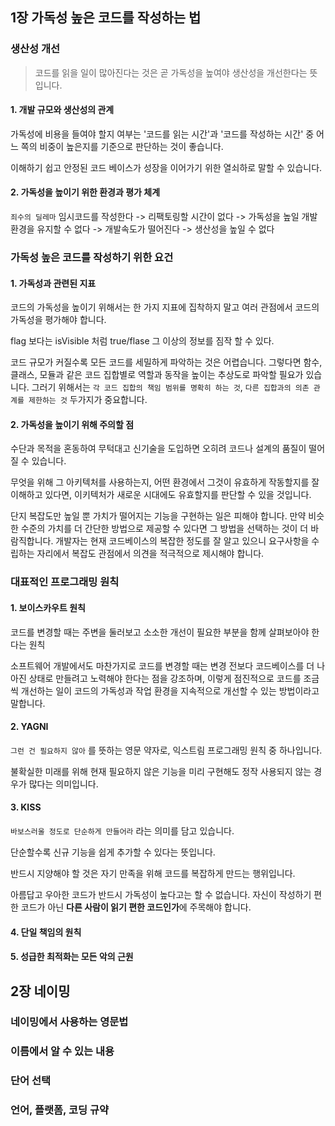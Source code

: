 ## 1장 가독성 높은 코드를 작성하는 법

### 생산성 개선

> 코드를 읽을 일이 많아진다는 것은 곧 가독성을 높여야 생산성을 개선한다는 뜻입니다.

#### 1. 개발 규모와 생산성의 관계

가독성에 비용을 들여야 할지 여부는 '코드를 읽는 시간'과 '코드를 작성하는 시간' 중 어느 쪽의 비중이 높은지를 기준으로 판단하는 것이 좋습니다.

이해하기 쉽고 안정된 코드 베이스가 성장을 이어가기 위한 열쇠하로 말할 수 있습니다.

#### 2. 가독성을 높이기 위한 환경과 평가 체계

`죄수의 딜레마` 임시코드를 작성한다 -> 리팩토링할 시간이 없다 -> 가독성을 높일 개발 환경을 유지할 수 없다 -> 개발속도가 떨어진다 -> 생산성을 높일 수 없다

### 가독성 높은 코드를 작성하기 위한 요건

#### 1. 가독성과 관련된 지표

코드의 가독성을 높이기 위해서는 한 가지 지표에 집착하지 말고 여러 관점에서 코드의 가독성을 평가해야 합니다.

flag 보다는 isVisible 처럼 true/flase 그 이상의 정보를 짐작 할 수 있다.

코드 규모가 커질수록 모든 코드를 세밀하게 파악하는 것은 어렵습니다. 그렇다면 함수, 클래스, 모듈과 같은 코드 집합별로 역할과 동작을 높이는 추상도로 파악할 필요가 있습니다. 
그러기 위해서는 `각 코드 집합의 책임 범위를 명확히 하는 것`, `다른 집합과의 의존 관계를 제한하는 것` 두가지가 중요합니다.

#### 2. 가독성을 높이기 위해 주의할 점

수단과 목적을 혼동하여 무턱대고 신기술을 도입하면 오히려 코드나 설계의 품질이 떨어질 수 있습니다.

무엇을 위해 그 아키텍처를 사용하는지, 어떤 환경에서 그것이 유효하게 작동할지를 잘 이해하고 있다면, 이키텍처가 새로운 시대에도 유효할지를 판단할 수 있을 것입니다.

단지 복잡도만 높일 뿐 가치가 떨어지는 기능을 구현하는 일은 피해야 합니다. 만약 비슷한 수준의 가치를 더 간단한 방법으로 제공할 수 있다면 그 방법을 선택하는 것이 더 바람직합니다.
개발자는 현재 코드베이스의 복잡한 정도를 잘 알고 있으니 요구사항을 수립하는 자리에서 복잡도 관점에서 의견을 적극적으로 제시해야 합니다.


### 대표적인 프로그래밍 원칙

#### 1. 보이스카우트 원칙

코드를 변경할 때는 주변을 둘러보고 소소한 개선이 필요한 부분을 함께 살펴보아야 한다는 원칙

소프트웨어 개발에서도 마찬가지로 코드를 변경할 때는 변경 전보다 코드베이스를 더 나아진 상태로 만들려고 노력해야 한다는 점을 강조하며, 이렇게 점진적으로 코드를 조금씩 개선하는 일이 코드의 가독성과 작업 환경을 지속적으로 개선할 수 있는 방법이라고 말합니다.

#### 2. YAGNI

`그런 건 필요하지 않아` 를 뜻하는 영문 약자로, 익스트림 프로그래밍 원칙 중 하나입니다.

불확실한 미래를 위해 현재 필요하지 않은 기능을 미리 구현해도 정작 사용되지 않는 경우가 많다는 의미입니다.

#### 3. KISS

`바보스러울 정도로 단순하게 만들어라` 라는 의미를 담고 있습니다.

단순할수록 신규 기능을 쉽게 추가할 수 있다는 뜻입니다.

반드시 지양해야 할 것은 자기 만족을 위해 코드를 복잡하게 만드는 행위입니다.

아름답고 우아한 코드가 반드시 가독성이 높다고는 할 수 없습니다. 자신이 작성하기 편한 코드가 아닌 **다른 사람이 읽기 편한 코드인가**에 주목해야 합니다.

#### 4. 단일 책임의 원칙

#### 5. 성급한 최적화는 모든 악의 근원


## 2장 네이밍

### 네이밍에서 사용하는 영문법

### 이름에서 알 수 있는 내용

### 단어 선택

### 언어, 플랫폼, 코딩 규약
